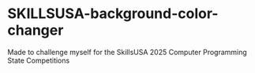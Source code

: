 # SKILLSUSA-background-color-changer
Made to challenge myself for the SkillsUSA 2025 Computer Programming State Competitions
